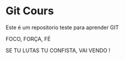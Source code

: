 # Git Cours


Este é um repositorio teste para aprender GIT


FOCO, FORÇA, FÉ

SE TU LUTAS TU CONFISTA, VAI VENDO ! 
